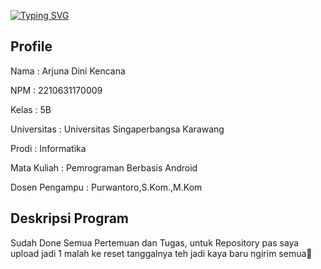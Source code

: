 [![Typing SVG](https://readme-typing-svg.herokuapp.com?font=Fira+Code&pause=1000&width=435&lines=UAS+PEMROGRAMAN+BERBASIS+ANDROID)](https://git.io/typing-svg)

## Profile
<div>
  <p>
    Nama : Arjuna Dini Kencana
  </p>
   <p>
    NPM : 2210631170009
  </p>
  <p>
    Kelas : 5B 
  </p>
  <p>
    Universitas : Universitas Singaperbangsa Karawang
  </p>
  <p>
   Prodi : Informatika
  </p>
  <p>
   Mata Kuliah : Pemrograman Berbasis Android
  </p>
  <p>
    Dosen Pengampu : Purwantoro,S.Kom.,M.Kom
  </p>
  
</div>

## Deskripsi Program

Sudah Done Semua Pertemuan dan Tugas, untuk Repository pas saya upload jadi 1 malah ke reset tanggalnya teh jadi kaya baru ngirim semua🙏
